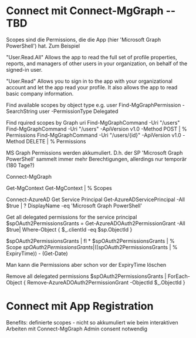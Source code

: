 # Connect mit Connect-MgGraph -- TBD
Scopes sind die Permissions, die die App (hier 'Microsoft Graph PowerShell') hat. Zum Beispiel

"User.Read.All"  Allows the app to read the full set of profile properties, reports, and managers of other users in your organization, on behalf of the signed-in user.

"User.Read"   Allows you to sign in to the app with your organizational account and let the app read your profile. It also allows the app to read basic company information.

Find available scopes by object type e.g. user
Find-MgGraphPermission -SearchString user -PermissionType Delegated

Find rquired scopes by Graph uri
Find-MgGraphCommand -Uri "/users"
Find-MgGraphCommand -Uri "/users"      -ApiVersion v1.0 -Method POST   | % Permissions
Find-MgGraphCommand -Uri "/users/{id}" -ApiVersion v1.0 -Method DELETE | % Permissions


MS Graph Permissions werden akkumuliert. D.h. der SP 'Microsoft Graph PowerShell' sammelt immer mehr Berechtigungen, allerdings nur temporär (180 Tage?)


Connect-MgGraph

Get-MgContext
Get-MgContext | % Scopes





Connect-AzureAD
Get Service Principal
Get-AzureADServicePrincipal -All $true | ? DisplayName -eq 'Microsoft Graph PowerShell'

Get all delegated permissions for the service principal
$spOAuth2PermissionsGrants = Get-AzureADOAuth2PermissionGrant -All $true| Where-Object { $_.clientId -eq $sp.ObjectId }

$spOAuth2PermissionsGrants | fl *
$spOAuth2PermissionsGrants | % Scope
$spOAuth2PermissionsGrants | % ExpiryTime
(($spOAuth2PermissionsGrants | % ExpiryTime)) - (Get-Date)


Man kann die Permissions aber schon vor der ExpiryTime löschen

Remove all delegated permissions
$spOAuth2PermissionsGrants | ForEach-Object {
    Remove-AzureADOAuth2PermissionGrant -ObjectId $_.ObjectId
}



# Connect mit App Registration

Benefits:
    definierte scopes - nicht so akkumuliert wie beim interaktiven Arbeiten mit Connect-MgGraph
    Admin consent notwendig